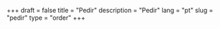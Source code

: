+++
draft = false
title = "Pedir"
description = "Pedir"
lang = "pt"
slug = "pedir"
type = "order"
+++

